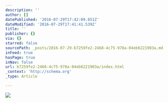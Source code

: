 ```yaml
---
description: ''
author: []
datePublished: '2016-07-29T17:42:09.851Z'
dateModified: '2016-07-29T17:41:41.539Z'
title: ''
publisher: {}
via: {}
starred: false
sourcePath: _posts/2016-07-29-b7259fe2-2468-4c75-978a-04eb6221903a.md
inFeed: true
hasPage: true
inNav: false
url: b7259fe2-2468-4c75-978a-04eb6221903a/index.html
_context: 'http://schema.org'
_type: Article

---
```

![](https://the-grid-user-content.s3-us-west-2.amazonaws.com/3fea5a78-2d27-403a-8305-7d93bd7ec1b1.jpg)